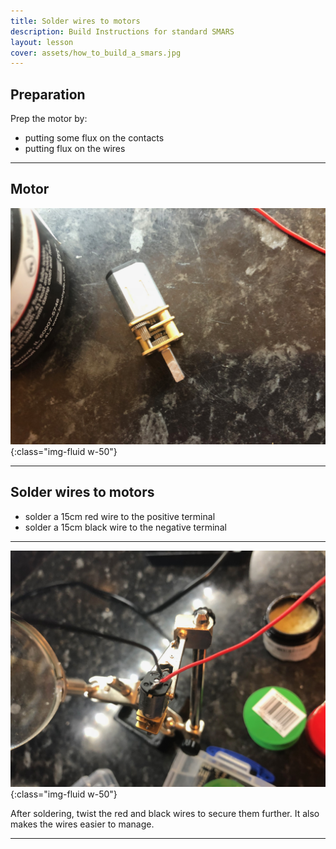 ```yaml
---
title: Solder wires to motors
description: Build Instructions for standard SMARS
layout: lesson
cover: assets/how_to_build_a_smars.jpg
---
```


## Preparation

Prep the motor by:

- putting some flux on the contacts
- putting flux on the wires

---

## Motor

![solder wires](assets/motor.jpg){:class="img-fluid w-50"}

---

## Solder wires to motors

- solder a 15cm red wire to the positive terminal
- solder a 15cm black wire to the negative terminal

---

![solder wires](assets/soldered_motor.jpg){:class="img-fluid w-50"}

After soldering, twist the red and black wires to secure them further. It also makes the wires easier to manage.

---
